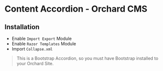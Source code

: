 # Content Accordion - Orchard CMS

## Installation
+ Enable `Import Export` Module
+ Enable `Razor Templates` Module
+ Import `Collapse.xml` 

> This is a Bootstrap Accordion, so you must have Bootstrap installed to your Orchard Site.
